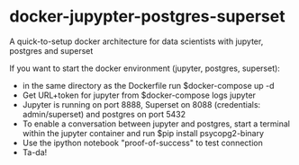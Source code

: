 # docker-jupypter-postgres-superset
A quick-to-setup docker architecture for data scientists with jupyter, postgres and superset

If you want to start the docker environment (jupyter, postgres, superset):
- in the same directory as the Dockerfile run $docker-compose up -d 
- Get URL+token for jupyter from $docker-compose logs jupyter
- Jupyter is running on port 8888, Superset on 8088 (credentials: admin/superset) and postgres on port 5432
- To enable a conversation between jupyter and postgres, start a terminal within the jupyter container and run $pip install psycopg2-binary
- Use the ipython notebook "proof-of-success" to test connection 
- Ta-da!
